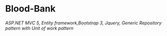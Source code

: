 # Blood-Bank
###### ASP.NET MVC 5, Entity framework,Bootstrap 3, Jquery, Generic Repository pattern with Unit of work pattern
